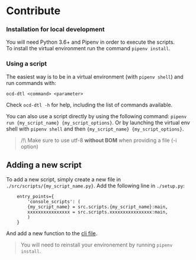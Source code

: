 # Contribute


### Installation for local development

You will need Python 3.6+ and Pipenv in order to execute the scripts.  
To install the virtual environment run the command `pipenv install`.

### Using a script

The easiest way is to be in a virtual environment (with `pipenv shell`) and run commands with:
```shell script
ocd-dtl <command> <parameter>
```
Check `ocd-dtl -h` for help, including the list of commands available.

You can also use a script directly by using the following command: `pipenv run {my_script_name} {my_script_options}`.
Or by launching the virtual env shell with `pipenv shell` and then `{my_script_name} {my_script_options}`.

> /!\ Make sure to use utf-8 **without BOM** when providing a file (-i option)


## Adding a new script

To add a new script, simply create a new file in `./src/scripts/{my_script_name.py}`.
Add the following line in `./setup.py`:
```
    entry_points={
        'console_scripts': (
        {my_script_name} = src.scripts.{my_script_name}:main,
        xxxxxxxxxxxxxxxx = src.scripts.xxxxxxxxxxxxxxxx:main,
        )
    }
```
And add a new function to the [cli file](src/cli.py).
  
> You will need to reinstall your environement by running `pipenv install`.